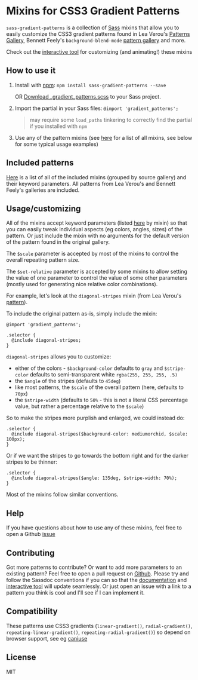 # Mixins for CSS3 Gradient Patterns

`sass-gradient-patterns` is a collection of
[Sass](http://sass-lang.com/) mixins that allow you to
easily customize the CSS3 gradient patterns found in
Lea Verou's [Patterns Gallery](http://lea.verou.me/css3patterns/),
Bennett Feely's `background-blend-mode` [pattern gallery](http://bennettfeely.com/gradients/)
and more.

Check out the [interactive tool][tool] for customizing (and animating!) these mixins

## How to use it
1. Install with [npm](https://www.npmjs.com/): `npm install sass-gradient-patterns --save`

    OR [Download _gradient_patterns.scss](https://raw.github.com/helixbass/sass-gradient-patterns/master/_gradient_patterns.scss) to your Sass project.

2. Import the partial in your Sass files: `@import 'gradient_patterns';`
    > may require some `load_paths` tinkering to correctly find the partial if you installed with `npm`

3. Use any of the pattern mixins (see [here][sassdocs] for a list of all mixins, see below for some typical usage examples)

## Included patterns
[Here][sassdocs] is a list of
all of the included mixins (grouped by source gallery) and their keyword parameters.
All patterns from Lea Verou's and Bennett Feely's galleries are included.

## Usage/customizing
All of the mixins accept keyword parameters
(listed [here][sassdocs] by mixin)
so that you can easily tweak 
individual aspects (eg colors, angles, sizes) of the pattern. Or just include the mixin
with no arguments for the default version of the pattern found in the original gallery.

The `$scale` parameter is accepted by most of the mixins to control the
overall repeating pattern size.

The `$set-relative` parameter is accepted by some mixins to allow setting the value of one parameter to
control the value of some other parameters (mostly used for generating nice relative color combinations).

For example, let's look at the `diagonal-stripes` mixin (from Lea Verou's [pattern](http://lea.verou.me/css3patterns/#diagonal-stripes)).

To include the original pattern as-is, simply include the mixin:
```
@import 'gradient_patterns';

.selector {
  @include diagonal-stripes;
}
```
`diagonal-stripes` allows you to customize:
- either of the colors - `$background-color` defaults to `gray` and `$stripe-color` defaults to semi-transparent white `rgba(255, 255, 255, .5)`
- the `$angle` of the stripes (defaults to `45deg`)
- like most patterns, the `$scale` of the overall pattern (here, defaults to `70px`)
- the `$stripe-width` (defaults to `50%` - this is not a literal CSS percentage value, but rather a percentage relative to the `$scale`)

So to make the stripes more purplish and enlarged, we could instead do:
```
.selector {
  @include diagonal-stripes($background-color: mediumorchid, $scale: 100px);
}
```
Or if we want the stripes to go towards the bottom right and for the darker stripes to be thinner:
```
.selector {
  @include diagonal-stripes($angle: 135deg, $stripe-width: 70%);
}
```

Most of the mixins follow similar conventions.

<!-- Be sure to check out the interactive tool for easy customization and to play around with animating the patterns! -->

<!-- Example of relative defaults -->

## Help
If you have questions about how to use any of these mixins,
feel free to open a Github [issue](https://github.com/helixbass/sass-gradient-patterns/issues)

## Contributing
Got more patterns to contribute? Or want to add more parameters to an existing pattern?
Feel free to open a pull request on [Github](https://github.com/helixbass/sass-gradient-patterns).
Please try and follow the Sassdoc conventions if you can so that the [documentation][sassdocs]
and [interactive tool][tool] will update seamlessly.
Or just open an issue with a link to a pattern you think is cool and I'll see if I can
implement it.

## Compatibility
These patterns use CSS3 gradients (`linear-gradient()`, `radial-gradient()`, `repeating-linear-gradient()`, `repeating-radial-gradient()`)
so depend on browser support, see eg [caniuse](http://caniuse.com)

[sassdocs]: http://helixbass.net/sass_gradient_patterns_sassdoc/index.html
[tool]: http://helixbass.net/projects/gradients

## License
MIT
